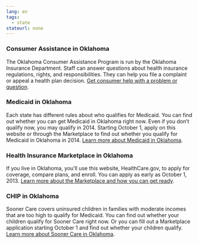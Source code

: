 ```yaml
--- 
lang: en 
tags: 
  - state
stateurl: none 
--- 
```


### Consumer Assistance in Oklahoma

The Oklahoma Consumer Assistance Program is run by the Oklahoma Insurance Department. Staff can answer questions about health insurance regulations, rights, and responsibilities. They can help you file a complaint or appeal a health plan decision. [Get consumer help with a problem or question](http://www.ok.gov/oid/Consumers/Consumer_Assistance/index.html).

### Medicaid in Oklahoma

Each state has different rules about who qualifies for Medicaid. You can find out whether you can get Medicaid in Oklahoma right now. Even if you don’t qualify now, you may qualify in 2014. Starting October 1, apply on this website or through the Marketplace to find out whether you qualify for Medicaid in Oklahoma in 2014. [Learn more about Medicaid in Oklahoma](http://www.okhca.org/individuals.aspx).

### Health Insurance Marketplace in Oklahoma

If you live in Oklahoma, you’ll use this website, HealthCare.gov, to apply for coverage, compare plans, and enroll. You can apply as early as October 1, 2013. [Learn more about the Marketplace and how you can get ready](/how-can-i-get-ready-to-enroll-in-the-marketplace).

### CHIP in Oklahoma

Sooner Care covers uninsured children in families with moderate incomes that are too high to qualify for Medicaid. You can find out whether your children qualify for Sooner Care right now. Or you can fill out a Marketplace application starting October 1 and find out whether your children qualify. [Learn more about Sooner Care in Oklahoma](http://www.okhca.org/individuals.aspx?id=52&menu=40&parts=11601_7453).

